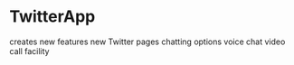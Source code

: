 # TwitterApp
creates new features 
new Twitter pages
chatting options
voice chat
video call facility
